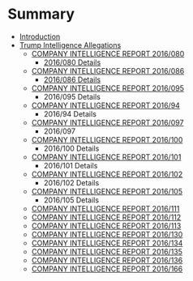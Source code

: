 # Summary

* [Introduction](README.md)
* [Trump Intelligence Allegations](trump-intelligence-allegations.md)
    * [COMPANY INTELLIGENCE REPORT 2016\/080](detail.md)
        * [2016\/080 Details](2016080-details.md)
    * [COMPANY INTELLIGENCE REPORT 2016\/086](company-intelligence-report-2016086.md)
        * [2016\/086 Details](2016086-details.md)
    * [COMPANY INTELLIGENCE REPORT 2016\/095](company-intelligence-report-2016095.md)
        * 2016\/095 Details
    * [COMPANY INTELLIGENCE REPORT 2016\/94](company-intelligence-report-201694.md)
        * 2016\/94 Details
    * [COMPANY INTELLIGENCE REPORT 2016\/097](company-intelligence-report-2016097.md)
        * 2016\/097
    * [COMPANY INTELLIGENCE REPORT 2016\/100](company-intelligence-report-2016100.md)
        * 2016\/100 Details
    * [COMPANY INTELLIGENCE REPORT 2016\/101](company-intelligence-report-2016101.md)
        * 2016\/101 Details
    * [COMPANY INTELLIGENCE REPORT 2016\/102](company-intelligence-report-2016102.md)
        * 2016\/102 Details
    * [COMPANY INTELLIGENCE REPORT 2016\/105](company-intelligence-report-2016105.md)
        * 2016\/105 Details
    * [COMPANY INTELLIGENCE REPORT 2016\/111](company-intelligence-report-2016111.md)
    * [COMPANY INTELLIGENCE REPORT 2016\/112](company-intelligence-report-2016112.md)
    * [COMPANY INTELLIGENCE REPORT 2016\/113](company-intelligence-report-2016113.md)
    * [COMPANY INTELLIGENCE REPORT 2016\/130](company-intelligence-report-2016130.md)
    * [COMPANY INTELLIGENCE REPORT 2016\/134](company-intelligence-report-2016134.md)
    * [COMPANY INTELLIGENCE REPORT 2016\/135](company-intelligence-report-2016135.md)
    * [COMPANY INTELLIGENCE REPORT 2016\/136](company-intelligence-report-2016136.md)
    * [COMPANY INTELLIGENCE REPORT 2016\/166](company-intelligence-report-2016166.md)

